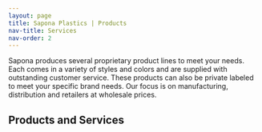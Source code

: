 ```yaml
---
layout: page
title: Sapona Plastics | Products
nav-title: Services
nav-order: 2
---
```


Sapona produces several proprietary product lines to meet your needs.  Each comes in a variety of styles and colors and are supplied with outstanding customer service.  These products can also be private labeled to meet your specific brand needs.  Our focus is on manufacturing, distribution and retailers at wholesale prices.

## Products and Services






